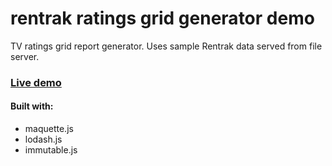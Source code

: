 # rentrak ratings grid generator demo

TV ratings grid report generator. Uses sample Rentrak data served from file server.

### [Live demo](http://adamz.hu/grid/index.html)


#### Built with:
- maquette.js
- lodash.js
- immutable.js